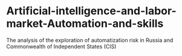 # Artificial-intelligence-and-labor-market-Automation-and-skills
The analysis of the exploration of automatization risk in Russia and Commonwealth of Independent States (CIS)
